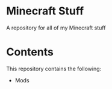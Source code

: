 # Minecraft Stuff
A repository for all of my Minecraft stuff

# Contents
This repository contains the following:
- Mods
